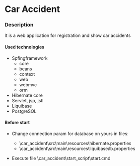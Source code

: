 # Car Accident

### Description

It is a web application for registration and show car accidents

#### Used technologies
* Spfingframework
    * core
    * beans
    * context
    * web
    * webmvc
    * orm
* Hibernate core
* Servlet, jsp, jstl
* Liquibase
* PostgreSQL

#### Before start
* Change connection param for database on yours in files:
    * \car_accident\src\main\resources\hibernate.properties
    * \car_accident\src\main\resources\liquibase\lb.properties
 
 * Execute file \car_accident\start_script\start.cmd
 